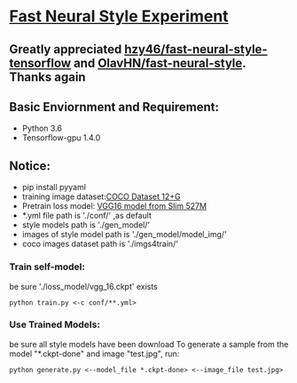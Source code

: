 # [Fast Neural Style Experiment](https://arxiv.org/abs/1603.08155)

## Greatly appreciated [hzy46/fast-neural-style-tensorflow](https://github.com/hzy46/fast-neural-style-tensorflow) and [OlavHN/fast-neural-style](https://github.com/OlavHN/fast-neural-style). Thanks again

## Basic Enviornment and Requirement:
- Python 3.6
- Tensorflow-gpu 1.4.0

## Notice: 

- pip install pyyaml
- training image dataset:[COCO Dataset 12+G](http://msvocds.blob.core.windows.net/coco2014/train2014.zip) 
- Pretrain loss model: [VGG16 model from Slim 527M](http://download.tensorflow.org/models/vgg_16_2016_08_28.tar.gz)  
- *.yml file path is './conf/' ,as default
- style models path is './gen_model/'
- images of style model path is './gen_model/model_img/'
- coco images dataset path is './imgs4train/'

### Train self-model:

be sure './loss_model/vgg_16.ckpt' exists
```
python train.py <-c conf/**.yml> 
```

### Use Trained Models:
be sure all style models have been download
To generate a sample from the model "*.ckpt-done" and image "test.jpg", run:
```
python generate.py <--model_file *.ckpt-done> <--image_file test.jpg>
```